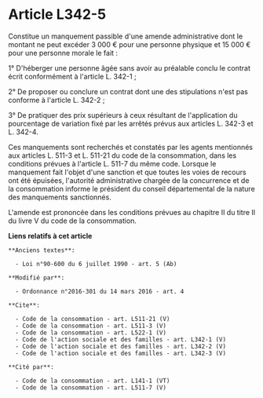 # Article L342-5

Constitue un manquement passible d'une amende administrative dont le montant ne peut excéder 3 000 € pour une personne
physique et 15 000 € pour une personne morale le fait : 

1° D'héberger une personne âgée sans avoir au préalable conclu le contrat écrit conformément à l'article L. 342-1 ; 

2° De proposer ou conclure un contrat dont une des stipulations n'est pas conforme à l'article L. 342-2 ; 

3° De pratiquer des prix supérieurs à ceux résultant de l'application du pourcentage de variation fixé par les arrêtés prévus
aux articles L. 342-3 et L. 342-4. 

Ces manquements sont recherchés et constatés par les agents mentionnés aux articles L. 511-3 et L. 511-21 du code de la
consommation, dans les conditions prévues à l'article L. 511-7 du même code. Lorsque le manquement fait l'objet d'une
sanction et que toutes les voies de recours ont été épuisées, l'autorité administrative chargée de la concurrence et de la
consommation informe le président du conseil départemental de la nature des manquements sanctionnés. 

L'amende est prononcée dans les conditions prévues au chapitre II du titre II du livre V du code de la consommation.

**Liens relatifs à cet article**

	**Anciens textes**:

	  - Loi n°90-600 du 6 juillet 1990 - art. 5 (Ab)

	**Modifié par**:

	  - Ordonnance n°2016-301 du 14 mars 2016 - art. 4

	**Cite**:

	  - Code de la consommation - art. L511-21 (V)
	  - Code de la consommation - art. L511-3 (V)
	  - Code de la consommation - art. L522-1 (V)
	  - Code de l'action sociale et des familles - art. L342-1 (V)
	  - Code de l'action sociale et des familles - art. L342-2 (V)
	  - Code de l'action sociale et des familles - art. L342-3 (V)

	**Cité par**:

	  - Code de la consommation - art. L141-1 (VT)
	  - Code de la consommation - art. L511-7 (V)

